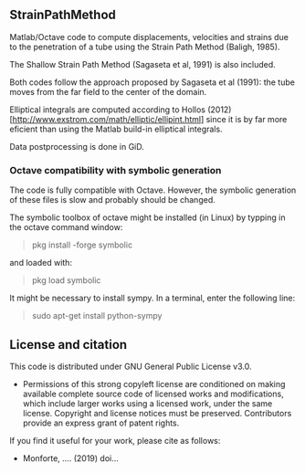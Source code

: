  ## StrainPathMethod
Matlab/Octave code to compute displacements, velocities and strains due to the penetration of a tube using the Strain Path Method (Baligh, 1985).

The Shallow Strain Path Method (Sagaseta et al, 1991) is also included.

Both codes follow the approach proposed by Sagaseta et al (1991): the tube moves from the far field to the center of the domain.

Elliptical integrals are computed according to Hollos (2012) [http://www.exstrom.com/math/elliptic/ellipint.html] since it is by far more eficient than using the Matlab build-in elliptical integrals.

Data postprocessing is done in GiD.



### Octave compatibility with symbolic generation

The code is fully compatible with Octave. However, the symbolic generation of these files is slow and probably should be changed. 

The symbolic toolbox of octave might be installed (in Linux) by typping in the octave command window:

> pkg install -forge symbolic

and loaded with:
   
> pkg load symbolic

It might be necessary to install sympy. In a terminal, enter the following line:

> sudo apt-get install python-sympy

## License and citation

This code is distributed under GNU General Public License v3.0.

- Permissions of this strong copyleft license are conditioned on making available complete source code of licensed works and modifications, which include larger works using a licensed work, under the same license. Copyright and license notices must be preserved. Contributors provide an express grant of patent rights.

If you find it useful for your work, please cite as follows:
- Monforte, .... (2019) doi...
